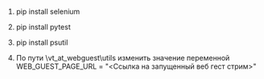 1. pip install selenium

2. pip install pytest

3. pip install psutil

4. По пути \vt_at_webguest\utils изменить значение переменной WEB_GUEST_PAGE_URL = "<Ссылка на запущенный веб гест стрим>"